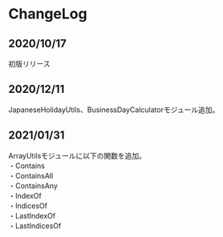 # ChangeLog

## 2020/10/17
初版リリース

## 2020/12/11
JapaneseHolidayUtils、BusinessDayCalculatorモジュール追加。

## 2021/01/31
ArrayUtilsモジュールに以下の関数を追加。<br>
・Contains<br>
・ContainsAll<br>
・ContainsAny<br>
・IndexOf<br>
・IndicesOf<br>
・LastIndexOf<br>
・LastIndicesOf
